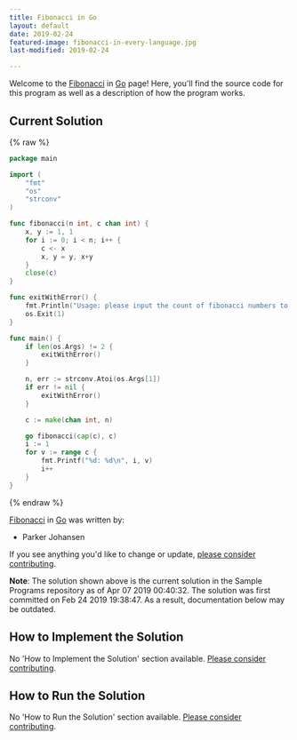 ```yaml
---
title: Fibonacci in Go
layout: default
date: 2019-02-24
featured-image: fibonacci-in-every-language.jpg
last-modified: 2019-02-24

---
```


Welcome to the [Fibonacci](https://rzuckerm.github.io/sample-programs-website-copy/projects/fibonacci) in [Go](https://rzuckerm.github.io/sample-programs-website-copy/languages/go) page! Here, you'll find the source code for this program as well as a description of how the program works.

## Current Solution

{% raw %}

```go
package main

import (
    "fmt"
    "os"
    "strconv"
)

func fibonacci(n int, c chan int) {
    x, y := 1, 1
    for i := 0; i < n; i++ {
        c <- x
        x, y = y, x+y
    }
    close(c)
}

func exitWithError() {
    fmt.Println("Usage: please input the count of fibonacci numbers to output")
    os.Exit(1)
}

func main() {
    if len(os.Args) != 2 {
        exitWithError()
    }

    n, err := strconv.Atoi(os.Args[1])
    if err != nil {
        exitWithError()
    }

    c := make(chan int, n)

    go fibonacci(cap(c), c)
    i := 1
    for v := range c {
        fmt.Printf("%d: %d\n", i, v)
        i++
    }
}
```

{% endraw %}

[Fibonacci](https://rzuckerm.github.io/sample-programs-website-copy/projects/fibonacci) in [Go](https://rzuckerm.github.io/sample-programs-website-copy/languages/go) was written by:

- Parker Johansen

If you see anything you'd like to change or update, [please consider contributing](https://github.com/TheRenegadeCoder/sample-programs).

**Note**: The solution shown above is the current solution in the Sample Programs repository as of Apr 07 2019 00:40:32. The solution was first committed on Feb 24 2019 19:38:47. As a result, documentation below may be outdated.

## How to Implement the Solution

No 'How to Implement the Solution' section available. [Please consider contributing](https://github.com/TheRenegadeCoder/sample-programs-website).

## How to Run the Solution

No 'How to Run the Solution' section available. [Please consider contributing](https://github.com/TheRenegadeCoder/sample-programs-website).
